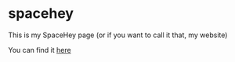 # spacehey
This is my SpaceHey page (or if you want to call it that, my website)

You can find it [here](https://spacehey.com/toffi)
